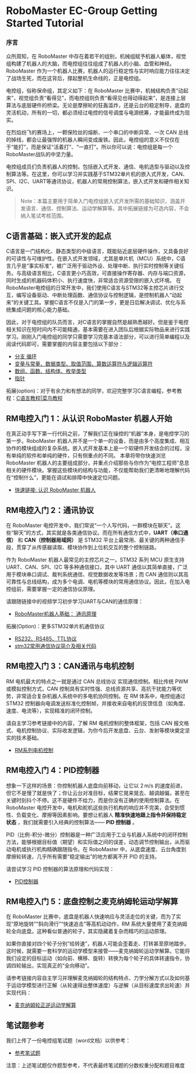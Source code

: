 # RoboMaster EC-Group Getting Started Tutorial

### 序言
众所周知，在 RoboMaster 中存在着若干的组别，机械组赋予机器人躯体，视觉组构建了机器人的大脑，而电控组往往组成了机器人的小脑、血管和神经。RoboMaster 作为一个机器人比赛，机器人的运行稳定性与实时响应能力往往决定了战场生死，而在这背后，撑起整机生命线的，正是电控组。

电控组，俗称保命组，其定义如下：在 RoboMaster 比赛中，机械结构负责“动起来”，视觉组负责“看得见”，而电控组则负责“看得见也得动得起来”，是连接上层算法与底层硬件的桥梁。无论是摩擦轮的狂轰滥炸，还是云台的稳定制导，底盘的灵活机动，所有的一切，都必须经过电控的信号调度与电源统筹，才能最终成为现实。

在烈焰纷飞的赛场上，一颗保险丝的熔断、一个串口的中断异常、一次 CAN 总线的掉线，都会让最强悍的机器人瞬间变成废铁。因此，电控组的意义不仅仅在于“能打”，而是保证“活着打”、“一直打”。所以你可以说：电控组是每一个RoboMaster战队的中坚力量。

电控组成员们负责机器人的控制，包括嵌入式开发、通信、电机选型与驱动以及控制算法等。在这里，你可以学习并实践基于STM32单片机的嵌入式开发，CAN、SPI、I2C、UART等通讯协议，机器人的常用控制算法，嵌入式开发和硬件相关知识。

> Note：本篇主要用于简单入门电控组嵌入式开发所需的基础知识，涵盖开发语言、通信、控制算法、运动学解算等。其中拓展链接为可选内容，不会纳入笔试考核范围。

## C语言基础：嵌入式开发的起点

C语言是一门结构化、静态类型的中级语言，既能贴近底层硬件操作，又具备良好的可读性与可维护性。在嵌入式开发领域，尤其是单片机（MCU）系统中，C语言几乎是“事实标准”，被广泛用于驱动外设、处理中断、执行实时控制等关键任务。与高级语言相比，C语言更小巧高效，可直接操作寄存器、内存与端口资源，同时生成的机器码体积小、执行速度快，非常适合资源受限的嵌入式环境。
在RoboMaster电控组的日常开发中，我们使用C语言与STM32等主控芯片进行交互，编写设备驱动、中断处理函数、通信协议与控制逻辑，是控制机器人“动起来”的关键工具。掌握C语言不仅是入门的第一步，更是日后解决调试、优化与系统集成问题的核心能力基础。

因此，对于电控组的队员而言，对C语言的掌握自然是越熟悉越好。但是鉴于电控相关知识在短时间内不可能精通，基本需要在进入团队后根据实际物品来进行实践学习。刚刚入门电控组的同学只需要学习完基本语法部分，可以进行简单编程以及阅读代码即可，需要掌握的内容主要包括以下部分：

- [分支 循环](https://github.com/RM-DragoPass-EC-Group/EC-Group-Tutorial/blob/main/Getting%20Start%20with%20C%20Language/1.%20%E5%88%86%E6%94%AF%20%E5%BE%AA%E7%8E%AF.pdf)
- [变量与常量、数据类型、取值范围、算数运算符与逻辑运算符](https://github.com/RM-DragoPass-EC-Group/EC-Group-Tutorial/blob/main/Getting%20Start%20with%20C%20Language/2.%20%E5%8F%98%E9%87%8F%E4%B8%8E%E5%B8%B8%E9%87%8F%E3%80%81%E6%95%B0%E6%8D%AE%E7%B1%BB%E5%9E%8B%E3%80%81%E5%8F%96%E5%80%BC%E8%8C%83%E5%9B%B4%E3%80%81%E7%AE%97%E6%95%B0%E8%BF%90%E7%AE%97%E7%AC%A6%E4%B8%8E%E9%80%BB%E8%BE%91%E8%BF%90%E7%AE%97%E7%AC%A6.pdf)
- [数组、函数、结构体、枚举类型](https://github.com/RM-DragoPass-EC-Group/EC-Group-Tutorial/blob/main/Getting%20Start%20with%20C%20Language/3.%20%E6%95%B0%E7%BB%84%E3%80%81%E5%87%BD%E6%95%B0%E3%80%81%E7%BB%93%E6%9E%84%E4%BD%93%E3%80%81%E6%9E%9A%E4%B8%BE%E7%B1%BB%E5%9E%8B.pdf)
- [指针](https://github.com/RM-DragoPass-EC-Group/EC-Group-Tutorial/blob/main/Getting%20Start%20with%20C%20Language/4.%20%E6%8C%87%E9%92%88.pdf)

拓展(option)：对于有余力和有想法的同学，欢迎完整学习C语言编程，参考教程：[C语言教程|菜鸟教程](https://www.runoob.com/cprogramming/c-tutorial.html)

## RM电控入门 1：从认识 RoboMaster 机器人开始

在真正动手写下第一行代码之前，了解我们正在操控的“机器”本身，是电控学习的第一步。RoboMaster 机器人并不是一个单一的设备，而是由多个高度集成、相互协作的模块组成的复杂系统。嵌入式开发基本上是一个软硬件开发结合的过程，没有单纯的软件和单纯的硬件，只有侧重点的不同。
本章将带你快速浏览 RoboMaster 机器人的主要组成部分，并重点介绍那些与你作为“电控工程师”息息相关的硬件模块。掌握这些模块的结构与功能，不仅能帮助我们更清晰地理解代码在“控制什么”，更能在调试和排障中快速定位问题。

- [快速链接: 认识 RoboMaster 机器人](https://github.com/RM-DragoPass-EC-Group/EC-Group-Tutorial/blob/main/RM-EC%201%20%E2%80%94%E2%80%94%20Introduction%20of%20RoboMaster%20Robots/README.md)

## RM电控入门 2：通讯协议

在 RoboMaster 电控开发中，我们常说“一个人写代码，一群模块在聊天”。这些“聊天”的方式，其实就是各类通信协议。而在所有通信方式中，**UART（串口通信）** 和 **CAN（控制器局域网）** 是 STM32 平台上最常用、最关键的两种通信手段，贯穿了从传感器读取、模块协作到上位机交互的整个控制链路。

作为 RoboMaster 机器人最常见的主控芯片之一，STM32 系列 MCU 原生支持 UART、CAN、SPI、I2C 等多种通信接口，其中 UART 通信以其简单直接，广泛用于模块串口调试、裁判系统通信、视觉数据收发等场景；而 CAN 通信则以其高可靠性与总线结构，成为多个电调、电机等模块的常用通信协议。因此，在加入电控组前，需要掌握一定的通信协议原理。

请跟随链接中的视频学习初步学习UART与CAN的通信原理：

- [RoboMaster机器人基础： 通讯原理](https://www.bilibili.com/video/BV1m4411y792?vd_source=bb8f899351e8f533e1009b98651e7647&spm_id_from=333.788.videopod.episodes&p=7)

拓展(Option)：更多STM32单片机通信协议
 - [RS232、RS485、TTL协议](https://www.cnblogs.com/ppqppl/articles/16806607.html)
 - [stm32常用通信协议简介及相关代码](https://blog.csdn.net/lyj456258/article/details/125135919)

## RM电控入门 3：CAN通讯与电机控制

RM 电机最大的特点之一就是通过 CAN 总线协议 实现通信控制。相比传统 PWM 或模拟控制方式，CAN 控制具有实时性强、总线资源共享、高抗干扰能力等优势，非常适合复杂机器人系统中的多电机协同控制。在 RM 体系中，电控组通过 STM32 控制器向电调发送标准化控制帧，并接收来自电机的反馈信息（如角度、速度、电流等），实现精准的闭环控制。

请自主学习参考链接中的内容，了解 RM 电机控制的整体框架，包括 CAN 报文格式、电机控制协议、实际收发逻辑，为你今后开发底盘、云台、发射等模块奠定坚实的技术基础。

- [RM系列电机控制](https://www.cnblogs.com/sasasatori/p/11661343.html)

## RM电控入门 4：PID控制器

想象一下这样的场景：你控制机器人底盘向前移动，让它以 2 m/s 的速度前进，但它不是慢了就是快了；你让云台对准目标，结果它晃来晃去、越调越偏，甚至在关键时刻抖个不停。这不是硬件不给力，而是你没有正确的使用控制算法。在 RoboMaster 电控开发中，电机和舵机这些执行机构的响应并不完美，会受到惯性、负载变化、摩擦等因素影响。要想让机器人 **精准快速地跟上指令并保持稳定状态** ，我们就需要引入经典的控制算法—— **PID 控制器** 。

PID（比例-积分-微分）控制器是一种广泛应用于工业与机器人系统中的闭环控制方法，能够根据目标值（期望）和实际值之间的误差，动态调节控制输出，从而驱动电机或执行机构精确跟随指令。在 RoboMaster 中，从底盘速度、云台角度到摩擦轮转速，几乎所有需要“稳定输出”的地方都离不开 PID 的支持。

请尝试学习 PID 控制器的算法原理和代码实现：

- [PID控制器](https://www.cnblogs.com/sasasatori/p/11672918.html)

## RM电控入门 5：底盘控制之麦克纳姆轮运动学解算

在 RoboMaster 比赛中，底盘是机器人快速响应与灵活走位的关键，而为了实现“原地旋转”“斜向滑行”“快速追击”等高机动动作，RM 系统大量使用了麦克纳姆轮全向底盘。这种看似普通的轮子，其实隐藏着复杂而精巧的运动原理。

如果你直接对四个轮子分别“给转速”，机器人可能会歪着走、打转甚至原地踏步。这时候，就需要一套科学的运动学模型来接管——麦克纳姆轮运动学解算。它能将我们设定的目标运动（如向前、横移、旋转）转换为每个轮子的具体转速指令，协调四轮输出，实现真正的“全向移动”。

请参考链接内容自主学习并理解麦克纳姆轮的结构特点、力学分解方式以及如何基于运动学模型进行正解（从轮速得出整体速度）与逆解（从目标速度求出轮速）并实现代码：

- [麦克纳姆轮正逆运动学解算](https://www.robotsfan.com/posts/b6e9d4e.html)

## 笔试题参考
我们上传了一份电控组笔试题（word文档）以供参考：
- [参考笔试题](https://github.com/RM-DragoPass-EC-Group/EC-Group-Tutorial/blob/main/test%20template.docx)

注意：上述笔试题仅作题型参考，不代表最终笔试题的分数权重分配和题目难度
